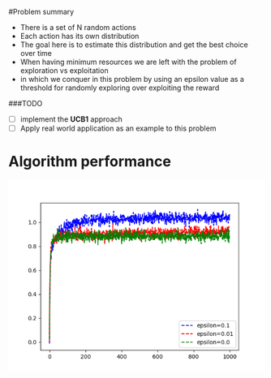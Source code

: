 #Problem summary
- There is a set of N random actions
- Each action has its own distribution
- The goal here is to estimate this distribution and get the best choice over time
- When having minimum resources we are left with the problem of exploration vs exploitation
- in which we conquer in this problem by using an epsilon value as a threshold for randomly exploring over exploiting the reward

###TODO
- [ ] implement the **UCB1** approach 
- [ ] Apply real world application as an example to this problem

# Algorithm performance
![alt text](result.png)